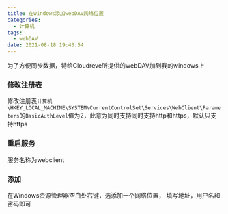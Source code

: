 ```yaml
---
title: 在windows添加webDAV网络位置
categories:
  - 计算机
tags:
  - webDAV
date: 2021-08-18 19:43:54
---
```

为了方便同步数据，特给Cloudreve所提供的webDAV加到我的windows上
<!-- more -->
### 修改注册表
修改注册表`计算机\HKEY_LOCAL_MACHINE\SYSTEM\CurrentControlSet\Services\WebClient\Parameters`的`BasicAuthLevel`值为2，此意为同时支持同时支持http和https，默认只支持https
### 重启服务
服务名称为webclient
### 添加
在Windows资源管理器空白处右键，选添加一个网络位置，
填写地址，用户名和密码即可
